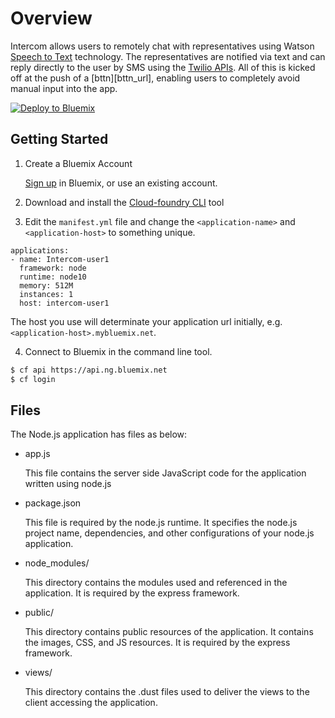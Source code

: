 # Overview

Intercom allows users to remotely chat with representatives using Watson [Speech to Text][speech_text_url] technology. The representatives are notified via text and can reply directly to the user by SMS using the [Twilio APIs][twilio_url]. All of this is kicked off at the push of a [bttn][bttn_url], enabling users to completely avoid manual input into the app.

[![Deploy to Bluemix](https://bluemix.net/deploy/button.png)](https://bluemix.net/deploy?repository=https://github.com/IBM-Bluemix/intercom-nodejs)

## Getting Started

1. Create a Bluemix Account

    [Sign up][sign_up_url] in Bluemix, or use an existing account.

2. Download and install the [Cloud-foundry CLI][cloud_foundry_url] tool

3. Edit the `manifest.yml` file and change the `<application-name>` and `<application-host>` to something unique.
  ```none
  applications:
  - name: Intercom-user1
    framework: node
    runtime: node10
    memory: 512M
    instances: 1
    host: intercom-user1
  ```
  The host you use will determinate your application url initially, e.g. `<application-host>.mybluemix.net`.

4. Connect to Bluemix in the command line tool.
  ```sh
  $ cf api https://api.ng.bluemix.net
  $ cf login
  ```


## Files

The Node.js application has files as below:

*   app.js

	This file contains the server side JavaScript code for the application written using node.js

*   package.json

	This file is required by the node.js runtime. It specifies the node.js project name, dependencies, and other configurations of your node.js application.

*   node_modules/

	This directory contains the modules used and referenced in the application. It is required by the express framework.

*   public/

	This directory contains public resources of the application. It contains the images, CSS, and JS resources. It is required by the express framework.

*   views/

	This directory contains the .dust files used to deliver the views to the client accessing the application.

[speech_text_url]: https://www.ibm.com/smarterplanet/us/en/ibmwatson/developercloud/speech-to-text.html
[twilio_url]: https://www.twilio.com/docs/api
[bttn_rl]: http://bt.tn/
[sign_up_url]: https://apps.admin.ibmcloud.com/manage/trial/bluemix.html
[cloud_foundry_url]: https://github.com/cloudfoundry/cli
